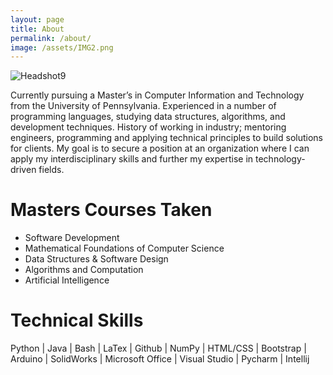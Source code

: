 ```yaml
---
layout: page
title: About 
permalink: /about/
image: /assets/IMG2.png
---
```


![Headshot9](/assets/Arjun_Headshot.png "Hello!")

Currently pursuing a Master’s in Computer Information and Technology from the University of Pennsylvania. Experienced in a number of programming languages, studying data structures, algorithms, and development techniques. History of working in industry; mentoring engineers, programming and applying technical principles to build solutions for clients. My goal is to secure a position at an organization where I can apply my interdisciplinary skills and further my expertise in technology-driven fields. 

# Masters Courses Taken
- Software Development
- Mathematical Foundations of Computer Science
- Data Structures & Software Design
- Algorithms and Computation
- Artificial Intelligence

# Technical Skills
Python | Java | Bash | LaTex | Github | NumPy | HTML/CSS | Bootstrap | Arduino | SolidWorks | Microsoft Office | Visual Studio | Pycharm | Intellij 

